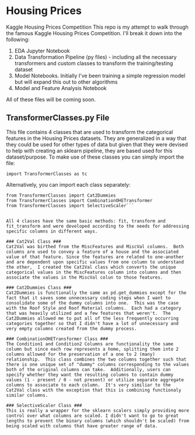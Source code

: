 # Housing Prices
Kaggle Housing Prices Competition
This repo is my attempt to walk through the famous Kaggle Housing Prices Competition.  I'll break it down into the following:
1) EDA Jupyter Notebook
2) Data Transformation Pipeline (py files) - including all the necessary transformers  and custom classes to transform the training/testing dataset
3) Model Notebooks. Initially I've been training a simple regression model but will expand this out to other algorithms
4) Model and Feature Analysis Notebook

All of these files will be coming soon.


## TransformerClasses.py File ##
This file contains 4 classes that are used to transform the categorical features in the Housing Prices datasets.  They are generalized in a way that they could be used for other types of data but given that they were devised to help with creating an sklearn pipeline, they are based used for this dataset/purpose.  To make use of these classes you can simply import the file:

```import TransformerClasses as tc```

Alternatively, you can import each class separately:
```from TransformerClasses import Cat2Val
from TransformerClasses import Cat2Dummies
from TransformerClasses import CombinationOHETransformer
from TransformerClasses import SelectiveScaler```


All 4 classes have the same basic methods: fit, transform and fit_transform and were developed according to the needs for addressing specific columns in different ways.

### Cat2Val Class ###
Cat2Val was birthed from the MiscFeatures and MiscVal columns.  Both columns are used to convey a feature of a house and the associated value of that feature. Since the features are related to one-another and are dependent upon specific values from one column to understand the other,  I created the Cat2Val class which converts the unique categorical values in the MiscFeatures column into columns and then associate the values in the MiscVal colun to those features.

### Cat2Dummies Class ###
Cat2Dummies is functionally the same as pd.get_dummies except for the fact that it saves some unnecessary coding steps when I want to consolidate some of the dummy columns into one.  This was the case with the Roof Style and Roof Material columns.  Each had a category that was heavily utilized and a few features that weren't.  The Cat2Dummies allowed me to put all of the less frequently occurring categories together so that I didn't have a lot of unnecessary and very empty columns created from the dummy process.

### CombinationOHETransformer Class ###
The Condition1 and Condition2 Columns are functionality the same column but since each row represents a home, splitting them into 2 columns allowed for the preservation of a one to 2 (many) relationship.  This class combines the two columns together such that there is one unique set of "dummy" columns corresponding to the values both of the original columns can take.  Additionally, users can specify whether they want the resulting columns to contain dummy values (1 - present / 0 - not present) or utilize separate aggregate columns to associate to each column.  It's very similiar to the Cat2Val class with the exception that this is combining functionaly similar columns.

### SelectiveScaler Class ###
This is really a wrapper for the sklearn scalers simply providing more control over what columns are scaled. I didn't want to go to great lengths to prevent the binary columns (which shouldn't be scaled) from being scaled with columns that have greater range of data. 


